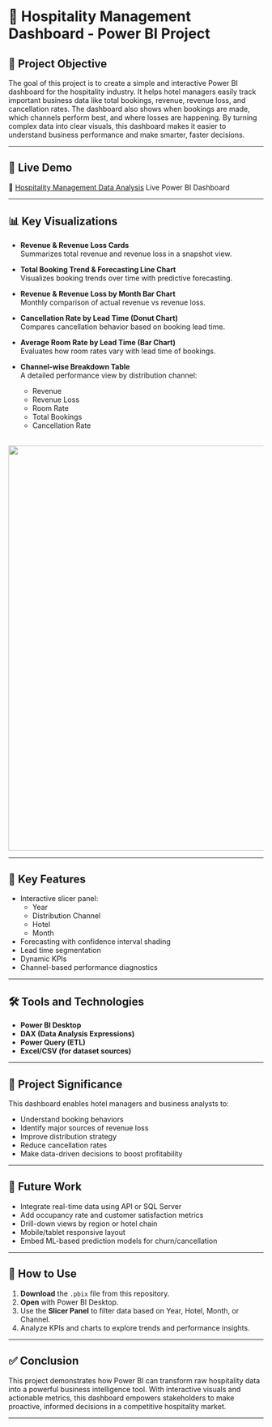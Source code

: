 # 🏨 Hospitality Management Dashboard - Power BI Project

## 🎯 Project Objective

The goal of this project is to create a simple and interactive Power BI dashboard for the hospitality industry. It helps hotel managers easily track important business data like total bookings, revenue, revenue loss, and cancellation rates. The dashboard also shows when bookings are made, which channels perform best, and where losses are happening. By turning complex data into clear visuals, this dashboard makes it easier to understand business performance and make smarter, faster decisions.

---

## 🔗 Live Demo
📍 [Hospitality Management Data Analysis](https://app.powerbi.com/view?r=eyJrIjoiMzg5OTExY2UtNjM1YS00NDI2LTg0MWMtN2MzMDViYjhlN2M5IiwidCI6ImU3YWUzZWIzLTQwN2QtNDRhNy1hNmY3LWYzOWY1YTExZDMzNyIsImMiOjEwfQ%3D%3D&pageName=c51d9b4700aad672b4a9) Live Power BI Dashboard

---

## 📊 Key Visualizations

- **Revenue & Revenue Loss Cards**  
  Summarizes total revenue and revenue loss in a snapshot view.

- **Total Booking Trend & Forecasting Line Chart**  
  Visualizes booking trends over time with predictive forecasting.

- **Revenue & Revenue Loss by Month Bar Chart**  
  Monthly comparison of actual revenue vs revenue loss.

- **Cancellation Rate by Lead Time (Donut Chart)**  
  Compares cancellation behavior based on booking lead time.

- **Average Room Rate by Lead Time (Bar Chart)**  
  Evaluates how room rates vary with lead time of bookings.

- **Channel-wise Breakdown Table**  
  A detailed performance view by distribution channel:
  - Revenue
  - Revenue Loss
  - Room Rate
  - Total Bookings
  - Cancellation Rate

<br>
<div align="center">
<img src="https://github.com/user-attachments/assets/801c9c18-2493-427a-8246-038e6940221a" width="800" />
</div>

---

## 🌟 Key Features

- Interactive slicer panel:
  - Year
  - Distribution Channel
  - Hotel
  - Month
- Forecasting with confidence interval shading
- Lead time segmentation
- Dynamic KPIs
- Channel-based performance diagnostics

---

## 🛠️ Tools and Technologies

- **Power BI Desktop**
- **DAX (Data Analysis Expressions)**
- **Power Query (ETL)**
- **Excel/CSV (for dataset sources)**

---

## 📌 Project Significance

This dashboard enables hotel managers and business analysts to:
- Understand booking behaviors
- Identify major sources of revenue loss
- Improve distribution strategy
- Reduce cancellation rates
- Make data-driven decisions to boost profitability

---

## 🔮 Future Work

- Integrate real-time data using API or SQL Server
- Add occupancy rate and customer satisfaction metrics
- Drill-down views by region or hotel chain
- Mobile/tablet responsive layout
- Embed ML-based prediction models for churn/cancellation

---

## 📖 How to Use

1. **Download** the `.pbix` file from this repository.
2. **Open** with Power BI Desktop.
3. Use the **Slicer Panel** to filter data based on Year, Hotel, Month, or Channel.
4. Analyze KPIs and charts to explore trends and performance insights.

---

## ✅ Conclusion

This project demonstrates how Power BI can transform raw hospitality data into a powerful business intelligence tool. With interactive visuals and actionable metrics, this dashboard empowers stakeholders to make proactive, informed decisions in a competitive hospitality market.

---

